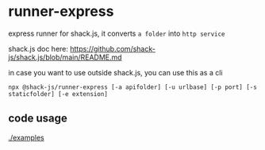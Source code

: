# runner-express

express runner for shack.js, it converts `a folder` into `http service` 

shack.js doc here: https://github.com/shack-js/shack.js/blob/main/README.md

in case you want to use outside shack.js, you can use this as a cli

```
npx @shack-js/runner-express [-a apifolder] [-u urlbase] [-p port] [-s staticfolder] [-e extension]
```

## code usage

[./examples](./examples)